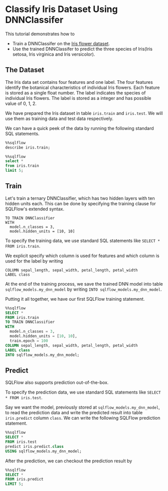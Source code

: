 # Classify Iris Dataset Using DNNClassifer

This tutorial demonstrates how to
- Train a DNNClassifer on the [Iris flower dataset](https://en.wikipedia.org/wiki/Iris_flower_data_set).
- Use the trained DNNClassifer to predict the three species of Iris(Iris setosa, Iris virginica and Iris versicolor).

## The Dataset

The Iris data set contains four features and one label. The four features identify the botanical characteristics of individual Iris flowers. Each feature is stored as a single float number. The label indicates the species of individual Iris flowers. The label is stored as a integer and has possible value of 0, 1, 2.

We have prepared the Iris dataset in table `iris.train` and `iris.test`. We will use them as training data and test data respectively.

We can have a quick peek of the data by running the following standard SQL statements.

```sql
%%sqlflow
describe iris.train;
```

```sql
%%sqlflow
select *
from iris.train
limit 5;
```

## Train

Let's train a ternary DNNClassifier, which has two hidden layers with ten hidden units each. This can be done by specifying the training clause for SQLFlow's extended syntax.

```
TO TRAIN DNNClassifier
WITH
  model.n_classes = 3,
  model.hidden_units = [10, 10]
```

To specify the training data, we use standard SQL statements like `SELECT * FROM iris.train`.

We explicit specify which column is used for features and which column is used for the label by writing

```
COLUMN sepal_length, sepal_width, petal_length, petal_width
LABEL class
```

At the end of the training process, we save the trained DNN model into table `sqlflow_models.my_dnn_model` by writing `INTO sqlflow_models.my_dnn_model`.

Putting it all together, we have our first SQLFlow training statement.

```sql
%%sqlflow
SELECT *
FROM iris.train
TO TRAIN DNNClassifier
WITH
  model.n_classes = 3,
  model.hidden_units = [10, 10],
  train.epoch = 100
COLUMN sepal_length, sepal_width, petal_length, petal_width
LABEL class
INTO sqlflow_models.my_dnn_model;
```

## Predict

SQLFlow also supports prediction out-of-the-box.

To specify the prediction data, we use standard SQL statements like `SELECT * FROM iris.test`.

Say we want the model, previously stored at `sqlflow_models.my_dnn_model`, to read the prediction data and write the predicted result into table `iris.predict` column `class`. We can write the following SQLFlow prediction statement.

```sql
%%sqlflow
SELECT *
FROM iris.test
predict iris.predict.class
USING sqlflow_models.my_dnn_model;
```

After the prediction, we can checkout the prediction result by

```sql
%%sqlflow
SELECT *
FROM iris.predict
LIMIT 5;
```
